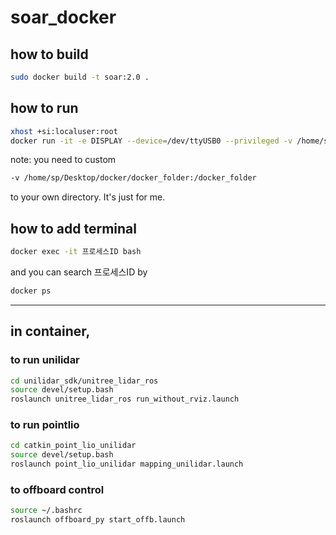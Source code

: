 # soar_docker

## how to build
```bash
sudo docker build -t soar:2.0 .
```

## how to run
```bash
xhost +si:localuser:root
docker run -it -e DISPLAY --device=/dev/ttyUSB0 --privileged -v /home/sp/Desktop/docker/docker_folder:/docker_folder -v /dev:/dev -v /tmp/.X11-unix:/tmp/.X11-unix --network=host soar:2.0
```
note: you need to custom
```bash
-v /home/sp/Desktop/docker/docker_folder:/docker_folder
```
to your own directory. It's just for me.

## how to add terminal
```bash
docker exec -it 프로세스ID bash
```
and you can search 프로세스ID by
```bash
docker ps
```

---
## in container,
### to run unilidar
```bash
cd unilidar_sdk/unitree_lidar_ros
source devel/setup.bash
roslaunch unitree_lidar_ros run_without_rviz.launch
```
### to run pointlio
```bash
cd catkin_point_lio_unilidar
source devel/setup.bash
roslaunch point_lio_unilidar mapping_unilidar.launch
```
### to offboard control
```bash
source ~/.bashrc
roslaunch offboard_py start_offb.launch
```
